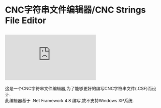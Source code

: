 # CNC字符串文件编辑器/CNC Strings File Editor
[![Build Status](https://dev.azure.com/frg2089/Shimakaze/_apis/build/status/Shimakaze.ToolKit.CSF?branchName=master)](https://dev.azure.com/frg2089/Shimakaze/_build/latest?definitionId=6&branchName=master)
---
这是一个CNC字符串文件编辑器,为了能够更好的编写CNC字符串文件(.CSF)而设计.   
此编辑器基于 .Net Framework 4.8 编写,故不支持Windows XP系统.  
